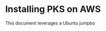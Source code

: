 # Installing PKS on AWS
This document leverages a Ubuntu jumpbo
<!--stackedit_data:
eyJoaXN0b3J5IjpbMTIyNDg1NTgyXX0=
-->